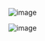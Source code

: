 ![image](https://user-images.githubusercontent.com/62541370/206908206-2a29385e-3445-4863-bd50-b65326c6da64.png)

![image](https://user-images.githubusercontent.com/62541370/206908214-fbe4ef6e-4fd7-4002-bd68-0034150855b4.png)

